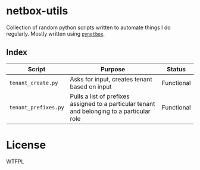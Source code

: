 # netbox-utils
Collection of random python scripts written to automate things I do regularly. Mostly written using [`pynetbox`](https://github.com/digitalocean/pynetbox).

## Index

|Script              |Purpose                                                                                    |Status    |
|--------------------|-------------------------------------------------------------------------------------------|----------|
|`tenant_create.py`  |Asks for input, creates tenant based on input                                              |Functional|
|`tenant_prefixes.py`|Pulls a list of prefixes assigned to a particular tenant and belonging to a particular role|Functional|

# License
<a href="http://www.wtfpl.net/"><img
       src="http://www.wtfpl.net/wp-content/uploads/2012/12/wtfpl-badge-4.png"
       width="80" height="15" alt="WTFPL" /></a>
